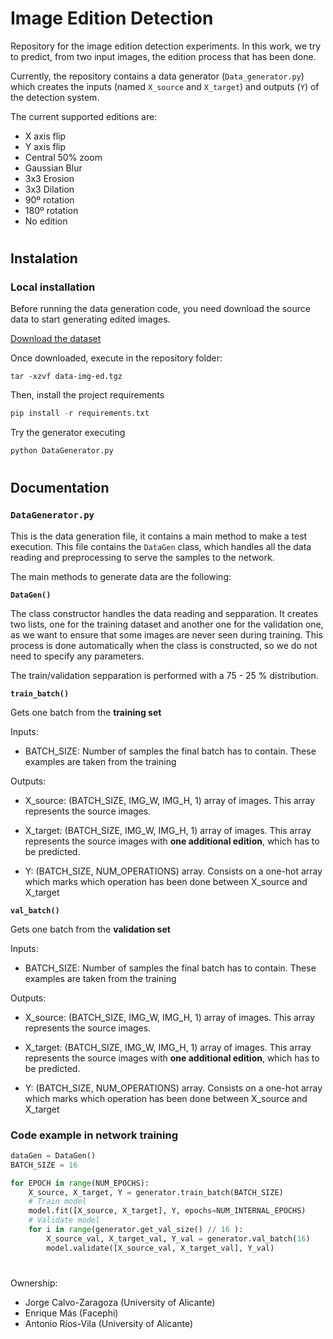 # Image Edition Detection

Repository for the image edition detection experiments. In this work, we try to predict, from two input images, the edition process that has been done.

Currently, the repository contains a data generator (`Data_generator.py`) which creates the inputs (named `X_source` and `X_target`) and outputs (`Y`) of the detection system.

The current supported editions are:
- X axis flip
- Y axis flip
- Central 50% zoom
- Gaussian Blur
- 3x3 Erosion
- 3x3 Dilation
- 90º rotation
- 180º rotation
- No edition

#

## Instalation
### Local installation
Before running the data generation code, you need download the source data to start generating edited images.

[Download the dataset](https://drive.google.com/file/d/1AvVsyvJNlSXlrLZHtFJPryNaHCZpKhlE/view?usp=sharing)

Once downloaded, execute in the repository folder:

```
tar -xzvf data-img-ed.tgz
```
Then, install the project requirements
```python
pip install -r requirements.txt
```
Try the generator executing

```python
python DataGenerator.py
```

#
## Documentation
### `DataGenerator.py`
This is the data generation file, it contains a main method to make a test execution. This file contains the `DataGen` class, which handles all the data reading and preprocessing to serve the samples to the network.

The main methods to generate data are the following:

**`DataGen()`**

The class constructor handles the data reading and sepparation. It creates two lists, one for the training dataset and another one for the validation one, as we want to ensure that some images are never seen during training. This process is done automatically when the class is constructed, so we do not need to specify any parameters.

The train/validation sepparation is performed with a 75 - 25 % distribution.

**`train_batch()`**

Gets one batch from the **training set**

Inputs:

- BATCH_SIZE: Number of samples the final batch has to contain. These examples are taken from the training

Outputs: 

- X_source: (BATCH_SIZE, IMG_W, IMG_H, 1) array of images. This array represents the source images.

- X_target: (BATCH_SIZE, IMG_W, IMG_H, 1) array of images. This array represents the source images with **one additional edition**, which has to be predicted. 

- Y: (BATCH_SIZE, NUM_OPERATIONS) array. Consists on a one-hot array which marks which operation has been done between X_source and X_target

**`val_batch()`**

Gets one batch from the **validation set**

Inputs:

- BATCH_SIZE: Number of samples the final batch has to contain. These examples are taken from the training

Outputs: 

- X_source: (BATCH_SIZE, IMG_W, IMG_H, 1) array of images. This array represents the source images.

- X_target: (BATCH_SIZE, IMG_W, IMG_H, 1) array of images. This array represents the source images with **one additional edition**, which has to be predicted. 

- Y: (BATCH_SIZE, NUM_OPERATIONS) array. Consists on a one-hot array which marks which operation has been done between X_source and X_target

### Code example in network training

```python
dataGen = DataGen()
BATCH_SIZE = 16

for EPOCH in range(NUM_EPOCHS):
    X_source, X_target, Y = generator.train_batch(BATCH_SIZE)
    # Train model
    model.fit([X_source, X_target], Y, epochs=NUM_INTERNAL_EPOCHS)
    # Validate model
    for i in range(generator.get_val_size() // 16 ):
        X_source_val, X_target_val, Y_val = generator.val_batch(16)
        model.validate([X_source_val, X_target_val], Y_val)
```
#

Ownership:

- Jorge Calvo-Zaragoza (University of Alicante)
- Enrique Más (Facephi)
- Antonio Ríos-Vila (University of Alicante)